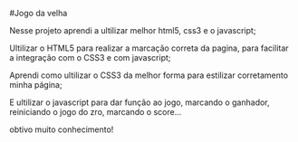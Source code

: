 #Jogo da velha

Nesse projeto aprendi a ultilizar melhor html5, css3 e o javascript;

Ultilizar o HTML5 para realizar a marcação correta da pagina, para facilitar a integração com o CSS3 e com javascript;

Aprendi como ultilizar o CSS3 da melhor forma para estilizar corretamento minha página;

E ultilizar o javascript para dar função ao jogo, marcando o ganhador, reiniciando o jogo do zro, marcando o score...

obtivo muito conhecimento!

